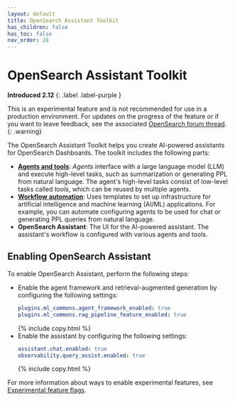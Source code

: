 ```yaml
---
layout: default
title: OpenSearch Assistant Toolkit
has_children: false
has_toc: false
nav_order: 28
---
```


# OpenSearch Assistant Toolkit
**Introduced 2.12**
{: .label .label-purple }

This is an experimental feature and is not recommended for use in a production environment. For updates on the progress of the feature or if you want to leave feedback, see the associated [OpenSearch forum thread](https://forum.opensearch.org/t/feedback-opensearch-assistant/16741).    
{: .warning}

The OpenSearch Assistant Toolkit helps you create AI-powered assistants for OpenSearch Dashboards. The toolkit includes the following parts:

- [**Agents and tools**]({{site.url}}{{site.baseurl}}/ml-commons-plugin/agents-tools/index/): _Agents_ interface with a large language model (LLM) and execute high-level tasks, such as summarization or generating PPL from natural language. The agent's high-level tasks consist of low-level tasks called _tools_, which can be reused by multiple agents.
- [**Workflow automation**]({{site.url}}{{site.baseurl}}/automating-workflows/index/): Uses templates to set up infrastructure for artificial intelligence and machine learning (AI/ML) applications. For example, you can automate configuring agents to be used for chat or generating PPL queries from natural language.
- **OpenSearch Assistant**: The UI for the AI-powered assistant. The assistant's workflow is configured with various agents and tools.
 
## Enabling OpenSearch Assistant

To enable OpenSearch Assistant, perform the following steps:

- Enable the agent framework and retrieval-augmented generation by configuring the following settings:
    ```yaml
    plugins.ml_commons.agent_framework_enabled: true
    plugins.ml_commons.rag_pipeline_feature_enabled: true
    ```
    {% include copy.html %}
- Enable the assistant by configuring the following settings:
    ```yaml
    assistant.chat.enabled: true
    observability.query_assist.enabled: true
    ```
    {% include copy.html %}

For more information about ways to enable experimental features, see [Experimental feature flags]({{site.url}}{{site.baseurl}}/install-and-configure/configuring-opensearch/experimental/).